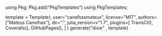 

using Pkg;
Pkg.add("PkgTemplates")
using PkgTemplates;

template = Template(;
    user="canelhasmateus",
    license="MIT",
    authors=["Mateus Canelhas"],
    dir=".",
    julia_version=v"1.7",
    plugins=[
        TravisCI(),
        Coveralls(),
        GitHubPages(),
    ]
)
generate("dixie" , template)

 
 